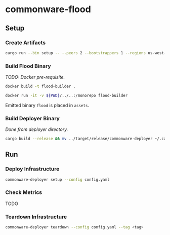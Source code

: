 # commonware-flood

## Setup

### Create Artifacts

```bash
cargo run --bin setup -- --peers 2 --bootstrappers 1 --regions us-west-2,us-east-1 --instance-type t4g.micro --storage-size 10 --storage-class gp2 --dashboard dashboard.json --output assets
```

### Build Flood Binary

_TODO: Docker pre-requisite._

```bash
docker build -t flood-builder .
```

```bash
docker run -it -v ${PWD}/../..:/monorepo flood-builder
```

Emitted binary `flood` is placed in `assets`.

### Build Deployer Binary

_Done from deployer directory._

```bash
cargo build --release && mv ../target/release/commonware-deployer ~/.cargo/bin/
```

## Run

### Deploy Infrastructure

```bash
commonware-deployer setup --config config.yaml
```

### Check Metrics

TODO

### Teardown Infrastructure

```bash
commonware-deployer teardown --config config.yaml --tag <tag>
```